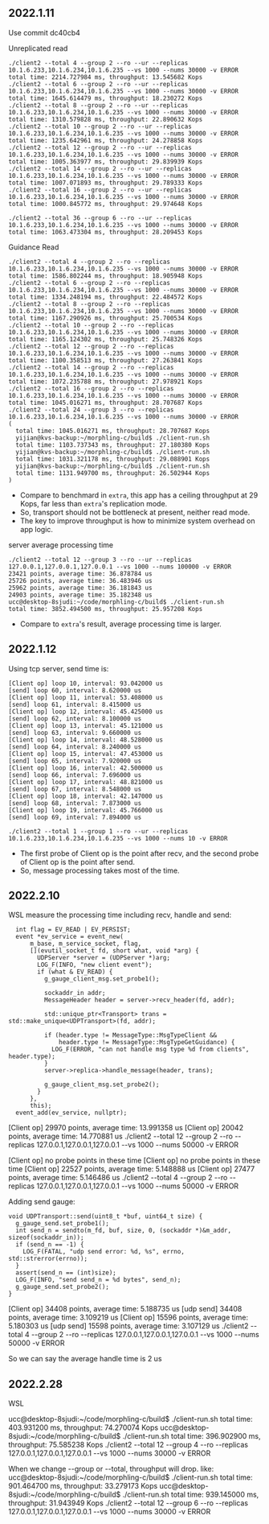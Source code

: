 ## 2022.1.11

Use commit dc40cb4

Unreplicated read
```
./client2 --total 4 --group 2 --ro --ur --replicas 10.1.6.233,10.1.6.234,10.1.6.235 --vs 1000 --nums 30000 -v ERROR
total time: 2214.727984 ms, throughput: 13.545682 Kops
./client2 --total 6 --group 2 --ro --ur --replicas 10.1.6.233,10.1.6.234,10.1.6.235 --vs 1000 --nums 30000 -v ERROR
total time: 1645.614479 ms, throughput: 18.230272 Kops
./client2 --total 8 --group 2 --ro --ur --replicas 10.1.6.233,10.1.6.234,10.1.6.235 --vs 1000 --nums 30000 -v ERROR
total time: 1310.579828 ms, throughput: 22.890632 Kops
./client2 --total 10 --group 2 --ro --ur --replicas 10.1.6.233,10.1.6.234,10.1.6.235 --vs 1000 --nums 30000 -v ERROR
total time: 1235.642961 ms, throughput: 24.278858 Kops
./client2 --total 12 --group 2 --ro --ur --replicas 10.1.6.233,10.1.6.234,10.1.6.235 --vs 1000 --nums 30000 -v ERROR
total time: 1005.363977 ms, throughput: 29.839939 Kops
./client2 --total 14 --group 2 --ro --ur --replicas 10.1.6.233,10.1.6.234,10.1.6.235 --vs 1000 --nums 30000 -v ERROR
total time: 1007.071893 ms, throughput: 29.789333 Kops
./client2 --total 16 --group 2 --ro --ur --replicas 10.1.6.233,10.1.6.234,10.1.6.235 --vs 1000 --nums 30000 -v ERROR
total time: 1000.845772 ms, throughput: 29.974648 Kops

./client2 --total 36 --group 6 --ro --ur --replicas 10.1.6.233,10.1.6.234,10.1.6.235 --vs 1000 --nums 30000 -v ERROR
total time: 1063.473304 ms, throughput: 28.209453 Kops
```

Guidance Read
```
./client2 --total 4 --group 2 --ro --replicas 10.1.6.233,10.1.6.234,10.1.6.235 --vs 1000 --nums 30000 -v ERROR
total time: 1586.802244 ms, throughput: 18.905948 Kops
./client2 --total 6 --group 2 --ro --replicas 10.1.6.233,10.1.6.234,10.1.6.235 --vs 1000 --nums 30000 -v ERROR
total time: 1334.248194 ms, throughput: 22.484572 Kops
./client2 --total 8 --group 2 --ro --replicas 10.1.6.233,10.1.6.234,10.1.6.235 --vs 1000 --nums 30000 -v ERROR
total time: 1167.290926 ms, throughput: 25.700534 Kops
./client2 --total 10 --group 2 --ro --replicas 10.1.6.233,10.1.6.234,10.1.6.235 --vs 1000 --nums 30000 -v ERROR
total time: 1165.124302 ms, throughput: 25.748326 Kops
./client2 --total 12 --group 2 --ro --replicas 10.1.6.233,10.1.6.234,10.1.6.235 --vs 1000 --nums 30000 -v ERROR
total time: 1100.358513 ms, throughput: 27.263841 Kops
./client2 --total 14 --group 2 --ro --replicas 10.1.6.233,10.1.6.234,10.1.6.235 --vs 1000 --nums 30000 -v ERROR
total time: 1072.235788 ms, throughput: 27.978921 Kops
./client2 --total 16 --group 2 --ro --replicas 10.1.6.233,10.1.6.234,10.1.6.235 --vs 1000 --nums 30000 -v ERROR
total time: 1045.016271 ms, throughput: 28.707687 Kops
./client2 --total 24 --group 3 --ro --replicas 10.1.6.233,10.1.6.234,10.1.6.235 --vs 1000 --nums 30000 -v ERROR
(
  total time: 1045.016271 ms, throughput: 28.707687 Kops
  yijian@kvs-backup:~/morphling-c/build$ ./client-run.sh
  total time: 1103.737343 ms, throughput: 27.180380 Kops
  yijian@kvs-backup:~/morphling-c/build$ ./client-run.sh
  total time: 1031.321178 ms, throughput: 29.088901 Kops
  yijian@kvs-backup:~/morphling-c/build$ ./client-run.sh
  total time: 1131.949700 ms, throughput: 26.502944 Kops
)
```

* Compare to benchmard in `extra`, this app has a ceiling throughput at 29 Kops, far less than `extra`'s replication mode.
* So, transport should not be bottleneck at present, neither read mode.
* The key to improve throughput is how to minimize system overhead on app logic.

server average processing time
```
./client2 --total 12 --group 3 --ro --ur --replicas 127.0.0.1,127.0.0.1,127.0.0.1 --vs 1000 --nums 100000 -v ERROR
23421 points, average time: 36.878784 us
25726 points, average time: 36.483946 us
25962 points, average time: 36.181843 us
24903 points, average time: 35.182348 us
ucc@desktop-8sjudi:~/code/morphling-c/build$ ./client-run.sh
total time: 3852.494500 ms, throughput: 25.957208 Kops
```
* Compare to `extra`'s result, average processing time is larger.

## 2022.1.12

Using tcp server, send time is:
```
[Client op] loop 10, interval: 93.042000 us
[send] loop 60, interval: 8.620000 us
[Client op] loop 11, interval: 53.408000 us
[send] loop 61, interval: 8.415000 us
[Client op] loop 12, interval: 45.425000 us
[send] loop 62, interval: 8.100000 us
[Client op] loop 13, interval: 45.121000 us
[send] loop 63, interval: 9.660000 us
[Client op] loop 14, interval: 48.528000 us
[send] loop 64, interval: 8.240000 us
[Client op] loop 15, interval: 47.453000 us
[send] loop 65, interval: 7.920000 us
[Client op] loop 16, interval: 42.500000 us
[send] loop 66, interval: 7.696000 us
[Client op] loop 17, interval: 48.821000 us
[send] loop 67, interval: 8.548000 us
[Client op] loop 18, interval: 42.147000 us
[send] loop 68, interval: 7.873000 us
[Client op] loop 19, interval: 45.766000 us
[send] loop 69, interval: 7.894000 us

./client2 --total 1 --group 1 --ro --ur --replicas 10.1.6.233,10.1.6.234,10.1.6.235 --vs 1000 --nums 10 -v ERROR
```

* The first probe of Client op is the point after recv, and the second probe of Client op is the point after send.
* So, message processing takes most of the time.


## 2022.2.10
WSL measure the processing time including recv, handle and send:
```
  int flag = EV_READ | EV_PERSIST;
  event *ev_service = event_new(
      m_base, m_service_socket, flag,
      [](evutil_socket_t fd, short what, void *arg) {
        UDPServer *server = (UDPServer *)arg;
        LOG_F(INFO, "new client event");
        if (what & EV_READ) {
          g_gauge_client_msg.set_probe1();

          sockaddr_in addr;
          MessageHeader header = server->recv_header(fd, addr);

          std::unique_ptr<Transport> trans = std::make_unique<UDPTransport>(fd, addr);

          if (header.type != MessageType::MsgTypeClient &&
              header.type != MessageType::MsgTypeGetGuidance) {
            LOG_F(ERROR, "can not handle msg type %d from clients", header.type);
          }
          server->replica->handle_message(header, trans);

          g_gauge_client_msg.set_probe2();
        }
      },
      this);
  event_add(ev_service, nullptr);
```
[Client op] 29970 points, average time: 13.991358 us
[Client op] 20042 points, average time: 14.770881 us
./client2 --total 12 --group 2 --ro --replicas 127.0.0.1,127.0.0.1,127.0.0.1 --vs 1000 --nums 50000 -v ERROR


[Client op] no probe points in these time
[Client op] no probe points in these time
[Client op] 22527 points, average time: 5.148888 us
[Client op] 27477 points, average time: 5.146486 us
./client2 --total 4 --group 2 --ro --replicas 127.0.0.1,127.0.0.1,127.0.0.1 --vs 1000 --nums 50000 -v ERROR


Adding send gauge:
```
void UDPTransport::send(uint8_t *buf, uint64_t size) {
  g_gauge_send.set_probe1();
  int send_n = sendto(m_fd, buf, size, 0, (sockaddr *)&m_addr, sizeof(sockaddr_in));
  if (send_n == -1) {
    LOG_F(FATAL, "udp send error: %d, %s", errno, std::strerror(errno));
  }
  assert(send_n == (int)size);
  LOG_F(INFO, "send send_n = %d bytes", send_n);
  g_gauge_send.set_probe2();
}
```
[Client op] 34408 points, average time: 5.188735 us
[udp send] 34408 points, average time: 3.109219 us
[Client op] 15596 points, average time: 5.180303 us
[udp send] 15598 points, average time: 3.107129 us
./client2 --total 4 --group 2 --ro --replicas 127.0.0.1,127.0.0.1,127.0.0.1 --vs 1000 --nums 50000 -v ERROR

So we can say the average handle time is 2 us

## 2022.2.28
WSL

ucc@desktop-8sjudi:~/code/morphling-c/build$ ./client-run.sh
total time: 403.931200 ms, throughput: 74.270074 Kops
ucc@desktop-8sjudi:~/code/morphling-c/build$ ./client-run.sh
total time: 396.902900 ms, throughput: 75.585238 Kops
./client2 --total 12 --group 4 --ro --replicas 127.0.0.1,127.0.0.1,127.0.0.1 --vs 1000 --nums 30000 -v ERROR

When we change --group or --total, throughput will drop.
like:
ucc@desktop-8sjudi:~/code/morphling-c/build$ ./client-run.sh
total time: 901.464700 ms, throughput: 33.279173 Kops
ucc@desktop-8sjudi:~/code/morphling-c/build$ ./client-run.sh
total time: 939.145000 ms, throughput: 31.943949 Kops
./client2 --total 12 --group 6 --ro --replicas 127.0.0.1,127.0.0.1,127.0.0.1 --vs 1000 --nums 30000 -v ERROR